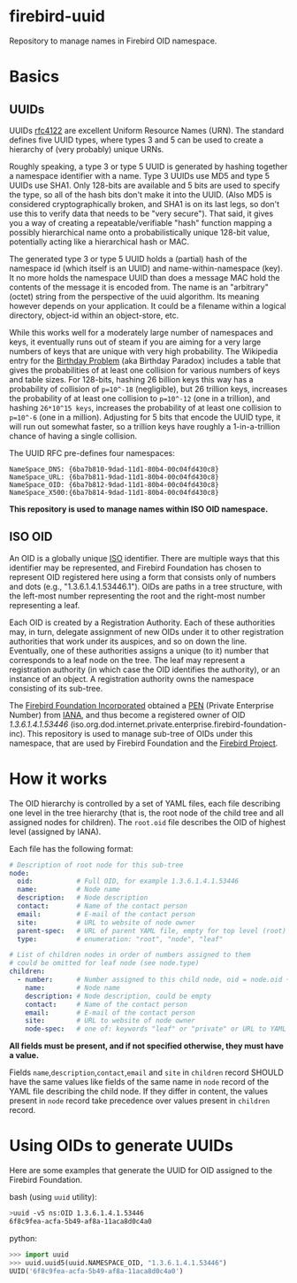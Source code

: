 # firebird-uuid
Repository to manage names in Firebird OID namespace.

# Basics

## UUIDs

UUIDs [rfc4122](http://tools.ietf.org/html/rfc4122) are excellent Uniform Resource Names (URN). The standard defines five UUID types, where types 3 and 5 can be used to create a hierarchy of (very probably) unique URNs.

Roughly speaking, a type 3 or type 5 UUID is generated by hashing together a namespace identifier with a name. Type 3 UUIDs use MD5 and type 5 UUIDs use SHA1. Only 128-bits are available and 5 bits are used to specify the type, so all of the hash bits don't make it into the UUID. (Also MD5 is considered cryptographically broken, and SHA1 is on its last legs, so don't use this to verify data that needs to be "very secure"). That said, it gives you a way of creating a repeatable/verifiable "hash" function mapping a possibly hierarchical name onto a probabilistically unique 128-bit value, potentially acting like a hierarchical hash or MAC.

The generated type 3 or type 5 UUID holds a (partial) hash of the namespace id (which itself is an UUID) and name-within-namespace (key). It no more holds the namespace UUID than does a message MAC hold the contents of the message it is encoded from. The name is an "arbitrary" (octet) string from the perspective of the uuid algorithm. Its meaning however depends on your application. It could be a filename within a logical directory, object-id within an object-store, etc.

While this works well for a moderately large number of namespaces and keys, it eventually runs out of steam if you are aiming for a very large numbers of keys that are unique with very high probability. The Wikipedia entry for the [Birthday Problem](http://en.wikipedia.org/wiki/Birthday_problem#Probability_table) (aka Birthday Paradox) includes a table that gives the probabilities of at least one collision for various numbers of keys and table sizes. For 128-bits, hashing 26 billion keys this way has a probability of collision of `p=10^-18` (negligible), but 26 trillion keys, increases the probability of at least one collision to `p=10^-12` (one in a trillion), and hashing `26*10^15 keys`, increases the probability of at least one collision to `p=10^-6` (one in a million). Adjusting for 5 bits that encode the UUID type, it will run out somewhat faster, so a trillion keys have roughly a 1-in-a-trillion chance of having a single collision.

The UUID RFC pre-defines four namespaces:

    NameSpace_DNS: {6ba7b810-9dad-11d1-80b4-00c04fd430c8}
    NameSpace_URL: {6ba7b811-9dad-11d1-80b4-00c04fd430c8}
    NameSpace_OID: {6ba7b812-9dad-11d1-80b4-00c04fd430c8}
    NameSpace_X500:{6ba7b814-9dad-11d1-80b4-00c04fd430c8}

**This repository is used to manage names within ISO OID namespace.**

## ISO OID

An OID is a globally unique [ISO](http://www.iso.org/iso/en/ISOOnline.frontpage) identifier. There are multiple ways that this identifier may be represented, and Firebird Foundation has chosen to represent OID registered here using a form that consists only of numbers and dots (e.g., "1.3.6.1.4.1.53446.1"). OIDs are paths in a tree structure, with the left-most number representing the root and the right-most number representing a leaf.

Each OID is created by a Registration Authority. Each of these authorities may, in turn, delegate assignment of new OIDs under it to other registration authorities that work under its auspices, and so on down the line. Eventually, one of these authorities assigns a unique (to it) number that corresponds to a leaf node on the tree. The leaf may represent a registration authority (in which case the OID identifies the authority), or an instance of an object. A registration authority owns the namespace consisting of its sub-tree.

The [Firebird Foundation Incorporated](https://firebirdsql.org/en/firebird-foundation) obtained a [PEN](https://www.iana.org/assignments/enterprise-numbers/enterprise-numbers) (Private Enterprise Number) from [IANA](https://www.iana.org), and thus become a registered owner of OID _1.3.6.1.4.1.53446_ (iso.org.dod.internet.private.enterprise.firebird-foundation-inc). This repository is used to manage sub-tree of OIDs under this namespace, that are used by Firebird Foundation and the [Firebird Project](https://www.firebirdsql.org).

# How it works

The OID hierarchy is controlled by a set of YAML files, each file describing one level in the tree hierarchy (that is, the root node of the child tree and all assigned nodes for children). The `root.oid` file describes the OID of highest level (assigned by IANA).

Each file has the following format:

```yaml
# Description of root node for this sub-tree
node:            
  oid:           # Full OID, for example 1.3.6.1.4.1.53446
  name:          # Node name
  description:   # Node description
  contact:       # Name of the contact person
  email:         # E-mail of the contact person
  site:          # URL to website of node owner
  parent-spec:   # URL of parent YAML file, empty for top level (root) node
  type:          # enumeration: "root", "node", "leaf"

# List of children nodes in order of numbers assigned to them
# could be omitted for leaf node (see node.type)
children:        
  - number:      # Number assigned to this child node, oid = node.oid + '.' + number
    name:        # Node name
    description: # Node description, could be empty
    contact:     # Name of the contact person
    email:       # E-mail of the contact person
    site:        # URL to website of node owner
    node-spec:   # one of: keywords "leaf" or "private" or URL to YAML file describing this child node
```

**All fields must be present, and if not specified otherwise, they must have a value.**

Fields `name`,`description`,`contact`,`email` and `site` in `children` record SHOULD have the same values like fields of the same name in `node` record of the YAML file describing the child node. If they differ in content, the values present in `node` record take precedence over values present in `children` record.

# Using OIDs to generate UUIDs

Here are some examples that generate the UUID for OID assigned to the Firebird Foundation.

bash (using `uuid` utility):
```bash
>uuid -v5 ns:OID 1.3.6.1.4.1.53446
6f8c9fea-acfa-5b49-af8a-11aca8d0c4a0

```

python:
```python
>>> import uuid
>>> uuid.uuid5(uuid.NAMESPACE_OID, "1.3.6.1.4.1.53446")
UUID('6f8c9fea-acfa-5b49-af8a-11aca8d0c4a0')
```

